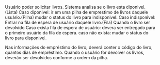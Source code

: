 Usuário poder solicitar livros.
Sistema analisa se o livro esta diponivel.(Lista)
    Caso diponivel:
        ir em uma pilha de emprestimo de livros daquele usuário.(Pilha)
        mudar o status do livro para indisponivel.
    Caso indisponivel:
        Entrar na fila de espera de usuário daquele livro.(Fila)
Quando o livro ser devolvido
    Caso exista fila de espera de usuário:
        devera ser entregado para o primeiro usuário da fila de espera.
    caso não exista:
        mudar o status do livro para disponivel.

Nas informações do empréstimo do livro, deverá conter o código do livro, quantos dias de empréstimo.
Quando o usuário for devolver os livros, deverão ser devolvidos conforme a ordem da pilha. 